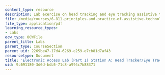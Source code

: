 ```yaml
---
content_type: resource
description: Lab exercise on head tracking and eye tracking assistive technologies.
file: /media/courses/6-811-principles-and-practice-of-assistive-technology-fall-2014/9c6911803d6dbdb571c8a994c7b88371_MIT6_811F14_HeadTracker.pdf
file_type: application/pdf
learning_resource_types:
- Labs
ocw_type: OCWFile
parent_title: Labs
parent_type: CourseSection
parent_uid: 2269be47-17d4-6269-e259-e7cb81d7af43
resourcetype: Document
title: 'Electronic Access Lab (Part 1) Station A: Head Tracker/Eye Tracker'
uid: 9c691180-3d6d-bdb5-71c8-a994c7b88371
---
```

